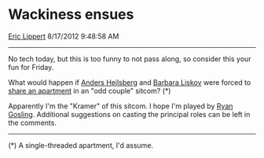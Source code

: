 <div id="page">

# Wackiness ensues

[Eric Lippert](https://social.msdn.microsoft.com/profile/Eric%20Lippert) 8/17/2012 9:48:58 AM

-----

<div id="content">

<div class="mine">

No tech today, but this is too funny to not pass along, so consider this your fun for Friday.  
  
What would happen if [Anders Hejlsberg](http://en.wikipedia.org/wiki/Anders_Hejlsberg) and [Barbara Liskov](http://en.wikipedia.org/wiki/Barbara_Liskov) were forced to [share an apartment](https://twitter.com/HejlsOrHighH2O) in an "odd couple" sitcom? (\*)

Apparently I'm the "Kramer" of this sitcom. I hope I'm played by [Ryan Gosling](http://blogs.msdn.com/b/ericlippert/archive/2012/01/02/he-s-so-dreamy.aspx). Additional suggestions on casting the principal roles can be left in the comments.

-----

(\*) A single-threaded apartment, I'd assume.

</div>

</div>

</div>

